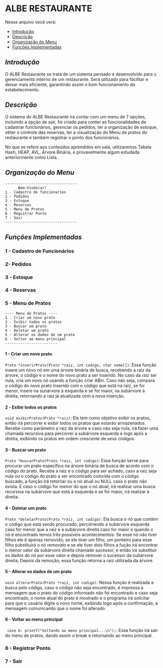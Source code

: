 # ALBE RESTAURANTE #
Nesse arquivo você verá:
- [Introdução](#Introdução)
- [Descrição](#Descrição)
- [Organização do Menu](#Organização-do-Menu)
- [Funções Implementadas](#Funções-Implementadas)

## *Introdução* 
O ALBE Restaurante se trata de um sistema pensado e desenvolvido para o gerenciamento interno de um restaurante. Será utilizado para facilitar e deixar mais eficiente, garantindo assim o bom funcionamento do estabelecimento.

## *Descrição* 
  O sistema do ALBE Restaurante irá contar com um menu de 7 opções, incluindo a opção de sair, foi criado para conter as funcionalidades de cadastrar funcionários, gerenciar os pedidos, ter a organização de estoque, obter o controle das reservas, 
ter a visualização do Menu de pratos do restaurante e também registrar o ponto dos funcionários. 

 No que se refere aos conteúdos aprendidos em sala, utilizaremos Tabela Hash, HEAP, AVL, Árvore Binária, e provavelmente algum estudada anteriormente como Lista.
 


## *Organização do Menu* 
```
---------------------------------
      Bem-Vindo(a)!
1 - Cadastro de funcionarios
2 - Pedidos
3 - Estoque
4 - Reservas
5 - Menu de Pratos
6 - Registrar Ponto
7 - Sair
---------------------------------
```

## *Funções Implementadas*
### 1 - Cadastro de Funcionários 

### 2- Pedidos

### 3 - Estoque 

### 4 - Reservas

### 5 - Menu de Pratos
```
---- Menu de Pratos ----
1 - Criar um novo prato
2 - Exibir todos os pratos
3 - Buscar um prato
4 - Deletar um prato
5 - Alterar os dados de um prato
6 - Voltar ao menu principal
------------------------
```

#### 1 - Criar um novo prato
``Prato *inserirPrato(Prato *raiz, int codigo, char nome[])``:
  Essa função insere um novo nó em uma árvore binária de busca, recebendo a raiz da árvore, o código e o nome do novo prato a ser inserido. No caso da raiz ser nula, cria um novo nó usando a função criar ABin. Caso não seja, compara o código do novo prato inserido com o código que está na raiz, se for menor, insere na sunárvore à esquerda e se for maior, na subárvore à direita, retornando a raiz já atualizada com a nova inserção.

#### 2 - Exibir todos os pratos
``void exibirPratos(Prato *raiz)``:
Ela tem como objetivo exibir os pratos, então irá percorrer e exibir todos os pratos que estarão armazenados. Recebe como parâmetro a raiz da árvore e caso não seja nula, irá fazer uma chamada recursiva para percorrer a subárvore esquerda e logo após a direita, exibindo os pratos em ordem crescente de seus códigos.

#### 3 - Buscar um prato
``Prato *buscarPrato(Prato *raiz, int codigo)``:
Essa função serve para procurar um prato específico na árvore binária de busca de acordo com o código do prato. Recebe a raiz e o código para ser achado, caso a raiz seja nula ou o código do prato a ser encontrado coincida com o código buscado, a função irá retornar ou o nó atual ou NULL caso o prato não exista. E caso o código for menor do que o nó atual, irá realizar uma busca recursiva na subárvore que está à esquerda e se for maior, irá realizar à direita.

#### 4 - Deletar um prato
``Prato *deletarPrato(Prato *raiz, int codigo)``:
Ela busca o nó que contém o código que está sendo procurado, percorrendo a subárvore esquerda caso for menor que a raiz e a subárvore direita caso for maior e quando o nó é encontrado temos três possíveis acontecimentos: Se esse nó não tiver filhos ele é apenas removido; se ele tiver um filho, um ponteiro para esse filho substituirá o nó removido e se ele tiver dois filhos a fução irá encontrar o menor valor da subárvore direita chamado sucessor, e então irá substituir os dados do nó por esse valor e depois remover o sucessor da subárvore direita. Depois da remoção, essa função retorna a raiz utilizada da árvore.

#### 5 - Alterar os dados de um prato
``void alterarPrato(Prato *raiz, int codigo)``:
Nessa função é realizada a busca pelo código, caso o código não seja encontrado, é impressa a mensagem que o prato do código informado não foi encontrado e caso seja encontrado, o nome atual do prato é mostrado e o programa irá solicitar para que o usuário digite o novo nome, exibindo logo após a confirmação, a mensagem comunicando que o nome foi alterado.

#### 6 - Voltar ao menu principal 
`` case 6:
            printf("Voltando ao menu principal...\n");``:
Essa função irá sair do menu de pratos, dando assim o break e retornando ao menu principal.
            


### 6 - Registrar Ponto

### 7 - Sair
